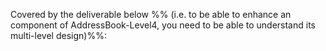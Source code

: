 <!-- TODO: add LO here  ../../book/design/introduction/what/embed-inOtherContext.md -->

<panel type="danger" header="`W7.2a` Can explain Software Architecture :star:" expanded no-close>
  <include src="../../book/architecture/introduction/what/embed-inOtherContext.md" boilerplate />
<!-- TODO: add evidence -->
</panel>

<!-- ==================================================================================================== -->

<panel type="danger" header="`W7.2a` Can interpret an architecture diagram :star:" expanded no-close>
  <include src="../../book/architecture/architectureDiagrams/reading/embed-inOtherContext.md" boilerplate />
<!-- TODO: add evidence -->
</panel>

<!-- ==================================================================================================== -->

<panel type="info" header="`W7.2b` Can explain multi-level design :star::star::star:" expanded no-close>
  <include src="../../book/designApproaches/multilevelDesign/what/embed-inOtherContext.md" boilerplate/>
  <panel header="{{glyphicon_folder_close}} Evidence" expanded>

Covered by the deliverable below %%&nbsp;(i.e. to be able to enhance an component of AddressBook-Level4, you need to be able to understand its multi-level design)%%:

<include src="../../admin/project-v10.md#product" name="%%Admin » v1.0 → Product%%" dynamic/>

  </panel>
</panel>
